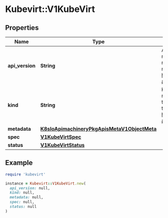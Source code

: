 # Kubevirt::V1KubeVirt

## Properties

| Name | Type | Description | Notes |
| ---- | ---- | ----------- | ----- |
| **api_version** | **String** | APIVersion defines the versioned schema of this representation of an object. Servers should convert recognized schemas to the latest internal value, and may reject unrecognized values. More info: https://git.k8s.io/community/contributors/devel/sig-architecture/api-conventions.md#resources | [optional] |
| **kind** | **String** | Kind is a string value representing the REST resource this object represents. Servers may infer this from the endpoint the client submits requests to. Cannot be updated. In CamelCase. More info: https://git.k8s.io/community/contributors/devel/sig-architecture/api-conventions.md#types-kinds | [optional] |
| **metadata** | [**K8sIoApimachineryPkgApisMetaV1ObjectMeta**](K8sIoApimachineryPkgApisMetaV1ObjectMeta.md) |  | [optional] |
| **spec** | [**V1KubeVirtSpec**](V1KubeVirtSpec.md) |  |  |
| **status** | [**V1KubeVirtStatus**](V1KubeVirtStatus.md) |  | [optional] |

## Example

```ruby
require 'kubevirt'

instance = Kubevirt::V1KubeVirt.new(
  api_version: null,
  kind: null,
  metadata: null,
  spec: null,
  status: null
)
```

